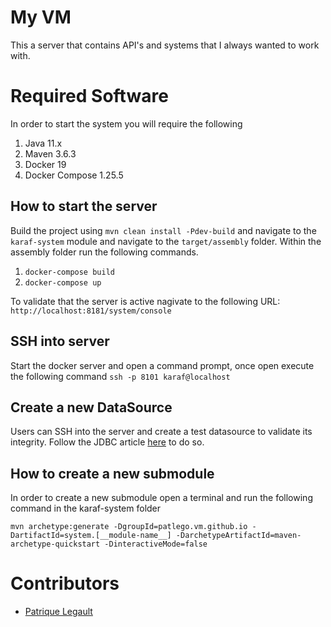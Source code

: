 # My VM

This a server that contains API's and systems that I always wanted to work with.

# Required Software

In order to start the system you will require the following

1. Java 11.x 
2. Maven 3.6.3
3. Docker 19
4. Docker Compose 1.25.5

## How to start the server

Build the project using `mvn clean install -Pdev-build` and navigate to the `karaf-system` module and navigate to the `target/assembly` folder. Within the assembly folder run the following commands.

1. `docker-compose build`
2. `docker-compose up`

To validate that the server is active nagivate to the following URL: `http://localhost:8181/system/console`

## SSH into server

Start the docker server and open a command prompt, once open execute the following command `ssh -p 8101 karaf@localhost`

## Create a new DataSource

Users can SSH into the server and create a test datasource to validate its integrity. Follow the JDBC article [here](https://svn.apache.org/repos/asf/karaf/site/production/manual/latest/jdbc.html) to do so.

## How to create a new submodule

In order to create a new submodule open a terminal and run the following command in the karaf-system folder 

```
mvn archetype:generate -DgroupId=patlego.vm.github.io -DartifactId=system.[__module-name__] -DarchetypeArtifactId=maven-archetype-quickstart -DinteractiveMode=false
```

# Contributors
- [Patrique Legault](https://github.com/patlego)